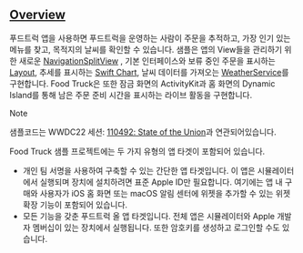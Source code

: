## [Overview](https://developer.apple.com/documentation/swiftui/food_truck_building_a_swiftui_multiplatform_app#overview)
푸드트럭 앱을 사용하면 푸드트럭을 운영하는 사람이 주문을 추적하고, 가장 인기 있는 메뉴를 찾고, 목적지의 날씨를 확인할 수 있습니다.
샘플은 앱의 View들을 관리하기 위한 새로운 [NavigationSplitView](https://developer.apple.com/documentation/swiftui/navigationsplitview) , 기본 인터페이스와 보류 중인 주문을 표시하는 [Layout](https://developer.apple.com/documentation/swiftui/layout), 추세를 표시하는 [Swift Chart](https://developer.apple.com/documentation/charts), 날씨 데이터를 가져오는 [WeatherService](https://developer.apple.com/documentation/weatherkit/weatherservice)를 구현합니다.
Food Truck은 또한 잠금 화면의 ActivityKit과 홈 화면의 Dynamic Island를 통해 남은 주문 준비 시간을 표시하는 라이브 활동을 구현합니다.

> [!Note]
> 샘플코드는 WWDC22 세션: [110492: State of the Union](https://developer.apple.com/wwdc22/110492/)과 연관되어있습니다.

Food Truck 샘플 프로젝트에는 두 가지 유형의 앱 타겟이 포함되어 있습니다.
- 개인 팀 서명을 사용하여 구축할 수 있는 간단한 앱 타겟입니다. 이 앱은 시뮬레이터에서 실행되며 장치에 설치하려면 표준 Apple ID만 필요합니다. 여기에는 앱 내 구매와 사용자가 iOS 홈 화면 또는 macOS 알림 센터에 위젯을 추가할 수 있는 위젯 확장 기능이 포함되어 있습니다.
- 모든 기능을 갖춘 푸드트럭 올 앱 타겟입니다. 전체 앱은 시뮬레이터와 Apple 개발자 멤버십이 있는 장치에서 실행됩니다. 또한 암호키를 생성하고 로그인할 수도 있습니다.

